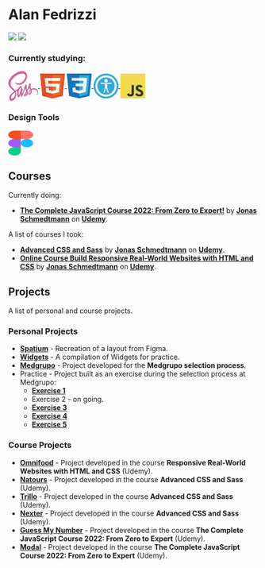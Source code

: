 # Alan Fedrizzi

<div>
  <a href="https://www.linkedin.com/in/alan-fedrizzi-ba0b89b7/" target="_blank"><img src="https://img.shields.io/badge/-LinkedIn-%230077B5?style=for-the-badge&logo=linkedin&logoColor=white" target="_blank"><a>
  <a href="https://www.udemy.com/user/alan-ferronato-fedrizzi/" target="_blank"><img src="https://img.shields.io/badge/-udemy-%230077B5?style=for-the-badge&logo=udemy&logoColor=white&color=a435f0" target="_blank"></a>
 
</div>

### Currently studying:

<div style="display: inline_block">
  
  <a href="https://sass-lang.com/" target="_blank">
    <img align="center" alt="SCSS" height="60" width="60" src="./icons/sass.svg">
      </a>
  <a href="https://developer.mozilla.org/en-US/docs/Web/HTML" target="_blank">
    <img align="center" alt="HTML" height="50" width="50" src="./icons/html.svg">
  </a>
  <a href="https://developer.mozilla.org/en-US/docs/Web/CSS" target="_blank">
    <img align="center" alt="CSS" height="50" width="50" src="./icons/css.svg">
  </a>
  <a href="https://developer.mozilla.org/en-US/docs/Web/Accessibility" target="_blank">
    <img align="center" alt="Web Accessibility" height="50" width="50" src="./icons/web-accessibility.png">
  </a>
  <a href="https://developer.mozilla.org/pt-BR/docs/Web/JavaScript" target="_blank">
    <img align="center" alt="JavaScript" height="50" width="50" src="./icons/javascript.svg">
  </a>
</div>

### Design Tools

<div style="display: inline_block">
    <a href="https://www.figma.com/" target="_blank">
    <img align="center" alt="Figma" height="50" width="50" src="./icons/figma.svg">
  </a>
</div>

## Courses

Currently doing:

- **[The Complete JavaScript Course 2022: From Zero to Expert!](https://www.udemy.com/course/the-complete-javascript-course/)** by **[Jonas Schmedtmann](https://www.udemy.com/user/jonasschmedtmann/)** on **[Udemy](https://www.udemy.com/)**.

A list of courses I took:

- **[Advanced CSS and Sass](https://www.udemy.com/course/advanced-css-and-sass/)** by **[Jonas Schmedtmann](https://www.udemy.com/user/jonasschmedtmann/)** on **[Udemy](https://www.udemy.com/)**.
- **[Online Course Build Responsive Real-World Websites with HTML and CSS](https://www.udemy.com/course/design-and-develop-a-killer-website-with-html5-and-css3/)** by **[Jonas Schmedtmann](https://www.udemy.com/user/jonasschmedtmann/)** on **[Udemy](https://www.udemy.com/)**.

## Projects

A list of personal and course projects.

### Personal Projects

- **[Spatium](https://github.com/Alan-Fedrizzi/spatium)** - Recreation of a layout from Figma.
- **[Widgets](https://github.com/Alan-Fedrizzi/widgets)** - A compilation of Widgets for practice.
- **[Medgrupo](https://prova-1-medgrupo.netlify.app/)** - Project developed for the **Medgrupo selection process**.
- Practice - Project built as an exercise during the selection process at Medgrupo:
  - **[Exercise 1](https://practice-medgrupo.netlify.app/exercicio-1/)**
  - Exercise 2 - on going.
  - **[Exercise 3](https://practice-medgrupo.netlify.app/exercicio-3/)**
  - **[Exercise 4](https://practice-medgrupo.netlify.app/exercicio-4/)**
  - **[Exercise 5](https://practice-medgrupo.netlify.app/exercicio-5/)**

### Course Projects

- **[Omnifood](https://github.com/Alan-Fedrizzi/omnifood)** - Project developed in the course **Responsive Real-World Websites with HTML and CSS** (Udemy).
- **[Natours](https://github.com/Alan-Fedrizzi/natours)** - Project developed in the course **Advanced CSS and Sass** (Udemy).
- **[Trillo](https://github.com/Alan-Fedrizzi/trillo)** - Project developed in the course **Advanced CSS and Sass** (Udemy).
- **[Nexter](https://github.com/Alan-Fedrizzi/nexter)** - Project developed in the course **Advanced CSS and Sass** (Udemy).
- **[Guess My Number](https://github.com/Alan-Fedrizzi/guess-my-number)** - Project developed in the course **The Complete JavaScript Course 2022: From Zero to Expert** (Udemy).
- **[Modal](https://github.com/Alan-Fedrizzi/modal)** - Project developed in the course **The Complete JavaScript Course 2022: From Zero to Expert** (Udemy).

